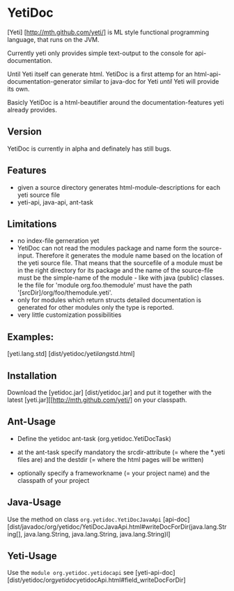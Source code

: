 YetiDoc
========
[Yeti] [http://mth.github.com/yeti/] is ML style functional programming 
language, that runs on the JVM.

Currently yeti only provides simple text-output to the console for api-documentation.

Until Yeti itself can generate html. YetiDoc is a first attemp for an html-api-documentation-generator similar to 
java-doc for Yeti *until* Yeti will provide its own.

Basicly YetiDoc is a html-beautifier around the documentation-features yeti already provides. 

Version
--------
YetiDoc is currently in alpha and definately has still bugs.

Features
--------
- given a source directory generates html-module-descriptions for each yeti 
  source file 
- yeti-api, java-api, ant-task

Limitations
-----------
- no index-file gerneration yet
- YetiDoc can not read the modules package and name form the source-input. 
  Therefore it generates the module name based on the location of the yeti source file. That means that the 
  sourcefile of a module must be in the right directory for its package and the name of the source-file
  must be the simple-name of the module - like with java (public) classes.
  Ie the file for 'module org.foo.themodule' must have the path '[srcDir]/org/foo/themodule.yeti'.
- only for modules which return structs detailed documentation is generated for other modules only the type is reported.  
- very little customization possibilities

Examples:
---------
[yeti.lang.std] [dist/yetidoc/yeti$lang$std.html]

Installation
-------------
Download the [yetidoc.jar] [dist/yetidoc.jar] and put it together with the 
latest [yeti.jar][[http://mth.github.com/yeti/] on your classpath.

Ant-Usage
---------
- Define the yetidoc ant-task (org.yetidoc.YetiDocTask)
- at the ant-task specify mandatory the srcdir-attribute (= where the *.yeti files are) 
  and the destdir (= where the html pages will be written)
- optionally specify a frameworkname (= your project name) and the classpath of your project 

    <path id="yeti.classpath">
		<fileset dir="directory where yeti.jar and yeti.doc is">
			<include name="*.jar"/>
	    </fileset>
	</path>
	<target name="yetidoc">
		<taskdef name="yetidoc" classname="org.yetidoc.YetiDocTask">
			<classpath refid="yeti.classpath" />
		</taskdef>
		<yetidoc srcdir="${testdocsrc-dir}" destdir="${testdocs-dir}/anttask"
					frameworkname="the name of your project">
			<classpath refid="project.classpath" />
		</yetidoc>
	</target>	
 
Java-Usage
----------
Use the method on class `org.yetidoc.YetiDocJavaApi` [api-doc] [dist/javadoc/org/yetidoc/YetiDocJavaApi.html#writeDocForDir(java.lang.String[], java.lang.String, java.lang.String, java.lang.String)l]

Yeti-Usage
----------
Use the `module org.yetidoc.yetidocapi` see [yeti-api-doc] [dist/yetidoc/org$yetidoc$yetidocApi.html#field_writeDocForDir]
